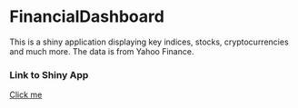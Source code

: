 # FinancialDashboard
This is a shiny application displaying key indices, stocks, cryptocurrencies and much more. The data is from Yahoo Finance.

### Link to Shiny App
[Click me](https://maxmlang.shinyapps.io/FinancialDashboard/)
